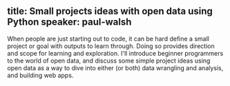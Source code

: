 title: Small projects ideas with open data using Python
speaker: paul-walsh
---
When people are just starting out to code, it can be hard define a small project or goal with outputs to learn through. Doing so provides direction and scope for learning and exploration. I'll introduce beginner programmers to the world of open data, and discuss some simple project ideas using open data as a way to dive into either (or both) data wrangling and analysis, and building web apps.
